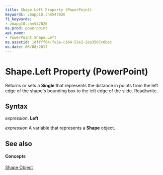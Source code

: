 ```yaml
---
title: Shape.Left Property (PowerPoint)
keywords: vbapp10.chm547026
f1_keywords:
- vbapp10.chm547026
ms.prod: powerpoint
api_name:
- PowerPoint.Shape.Left
ms.assetid: 1dffff64-fe2a-c164-52e2-2ea3507c6bec
ms.date: 06/08/2017
---
```



# Shape.Left Property (PowerPoint)

Returns or sets a  **Single** that represents the distance in points from the left edge of the shape's bounding box to the left edge of the slide. Read/write.


## Syntax

 _expression_. **Left**

 _expression_ A variable that represents a **Shape** object.


## See also


#### Concepts


[Shape Object](shape-object-powerpoint.md)

